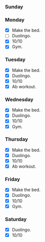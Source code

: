 ### Sunday


### Monday

- [x] Make the bed.
- [ ] Duolingo.
- [x] 10/10
- [x] Gym.

### Tuesday

- [x] Make the bed.
- [x] Duolingo.
- [x] 10/10
- [x] Ab workout.

### Wednesday

- [x] Make the bed.
- [x] Duolingo.
- [x] 10/10
- [x] Gym.

### Thursday

- [x] Make the bed.
- [x] Duolingo.
- [x] 10/10
- [x] Ab workout.

### Friday

- [x] Make the bed.
- [x] Duolingo.
- [x] 10/10
- [x] Gym.

### Saturday

- [x] Duolingo.
- [x] 10/10